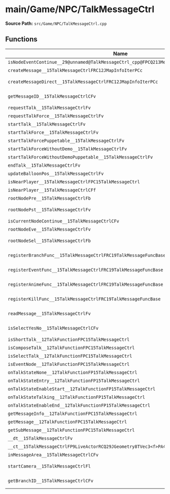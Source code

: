 # main/Game/NPC/TalkMessageCtrl

**Source Path:** `src/Game/NPC/TalkMessageCtrl.cpp`

## Functions

| Name | Address | Match % |
|------|---------|---------|
| `isNodeEventContinue__29@unnamed@TalkMessageCtrl_cpp@FPCQ213MessageSystem13FlowNodeEvent` | `0x802A0400` | :x: (0.0%) |
| `createMessage__15TalkMessageCtrlFRC12JMapInfoIterPCc` | `0x802A0428` | :x: (0.0%) |
| `createMessageDirect__15TalkMessageCtrlFRC12JMapInfoIterPCc` | `0x802A04BC` | :white_check_mark: (100.0%) |
| `getMessageID__15TalkMessageCtrlCFv` | `0x802A0528` | :white_check_mark: (100.0%) |
| `requestTalk__15TalkMessageCtrlFv` | `0x802A0574` | :x: (0.0%) |
| `requestTalkForce__15TalkMessageCtrlFv` | `0x802A057C` | :x: (0.0%) |
| `startTalk__15TalkMessageCtrlFv` | `0x802A0584` | :x: (0.0%) |
| `startTalkForce__15TalkMessageCtrlFv` | `0x802A0594` | :x: (0.0%) |
| `startTalkForcePuppetable__15TalkMessageCtrlFv` | `0x802A05A4` | :x: (0.0%) |
| `startTalkForceWithoutDemo__15TalkMessageCtrlFv` | `0x802A05B4` | :x: (0.0%) |
| `startTalkForceWithoutDemoPuppetable__15TalkMessageCtrlFv` | `0x802A05C4` | :x: (0.0%) |
| `endTalk__15TalkMessageCtrlFv` | `0x802A05D4` | :x: (0.0%) |
| `updateBalloonPos__15TalkMessageCtrlFv` | `0x802A05D8` | :x: (0.0%) |
| `isNearPlayer__15TalkMessageCtrlFPC15TalkMessageCtrl` | `0x802A06E4` | :x: (0.0%) |
| `isNearPlayer__15TalkMessageCtrlCFf` | `0x802A076C` | :x: (0.0%) |
| `rootNodePre__15TalkMessageCtrlFb` | `0x802A095C` | :x: (0.0%) |
| `rootNodePst__15TalkMessageCtrlFv` | `0x802A0B10` | :white_check_mark: (100.0%) |
| `isCurrentNodeContinue__15TalkMessageCtrlCFv` | `0x802A0B64` | :x: (0.0%) |
| `rootNodeEve__15TalkMessageCtrlFv` | `0x802A0B9C` | :x: (0.0%) |
| `rootNodeSel__15TalkMessageCtrlFb` | `0x802A0D18` | :white_check_mark: (100.0%) |
| `registerBranchFunc__15TalkMessageCtrlFRC19TalkMessageFuncBase` | `0x802A0D80` | :white_check_mark: (100.0%) |
| `registerEventFunc__15TalkMessageCtrlFRC19TalkMessageFuncBase` | `0x802A0DC0` | :white_check_mark: (100.0%) |
| `registerAnimeFunc__15TalkMessageCtrlFRC19TalkMessageFuncBase` | `0x802A0E00` | :white_check_mark: (100.0%) |
| `registerKillFunc__15TalkMessageCtrlFRC19TalkMessageFuncBase` | `0x802A0E40` | :white_check_mark: (100.0%) |
| `readMessage__15TalkMessageCtrlFv` | `0x802A0E80` | :white_check_mark: (100.0%) |
| `isSelectYesNo__15TalkMessageCtrlCFv` | `0x802A0ED4` | :white_check_mark: (100.0%) |
| `isShortTalk__12TalkFunctionFPC15TalkMessageCtrl` | `0x802A0F4C` | :x: (0.0%) |
| `isComposeTalk__12TalkFunctionFPC15TalkMessageCtrl` | `0x802A0F58` | :x: (0.0%) |
| `isSelectTalk__12TalkFunctionFPC15TalkMessageCtrl` | `0x802A0F64` | :x: (0.0%) |
| `isEventNode__12TalkFunctionFPC15TalkMessageCtrl` | `0x802A0F78` | :x: (0.0%) |
| `onTalkStateNone__12TalkFunctionFP15TalkMessageCtrl` | `0x802A0F80` | :x: (0.0%) |
| `onTalkStateEntry__12TalkFunctionFP15TalkMessageCtrl` | `0x802A0F8C` | :x: (0.0%) |
| `onTalkStateEnableStart__12TalkFunctionFP15TalkMessageCtrl` | `0x802A0F98` | :x: (0.0%) |
| `onTalkStateTalking__12TalkFunctionFP15TalkMessageCtrl` | `0x802A0FA4` | :x: (0.0%) |
| `onTalkStateEnableEnd__12TalkFunctionFP15TalkMessageCtrl` | `0x802A0FB0` | :x: (0.0%) |
| `getMessageInfo__12TalkFunctionFPC15TalkMessageCtrl` | `0x802A0FBC` | :x: (0.0%) |
| `getMessage__12TalkFunctionFPC15TalkMessageCtrl` | `0x802A0FC8` | :x: (0.0%) |
| `getSubMessage__12TalkFunctionFPC15TalkMessageCtrl` | `0x802A0FD4` | :x: (0.0%) |
| `__dt__15TalkMessageCtrlFv` | `0x802A0FDC` | :x: (0.0%) |
| `__ct__15TalkMessageCtrlFP9LiveActorRCQ29JGeometry8TVec3<f>PA4_f` | `0x802A1034` | :x: (0.0%) |
| `inMessageArea__15TalkMessageCtrlCFv` | `0x802A111C` | :x: (0.0%) |
| `startCamera__15TalkMessageCtrlFl` | `0x802A11A4` | :white_check_mark: (100.0%) |
| `getBranchID__15TalkMessageCtrlCFv` | `0x802A1258` | :x: (71.0%) |
